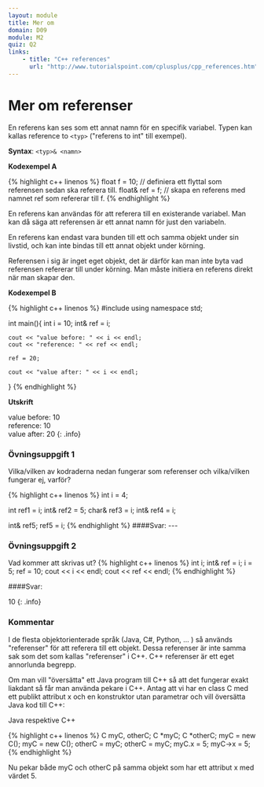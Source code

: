 ```yaml
---
layout: module
title: Mer om
domain: D09
module: M2
quiz: Q2
links:
    - title: "C++ references"
      url: "http://www.tutorialspoint.com/cplusplus/cpp_references.htm"
---
```


# Mer om referenser

En referens kan ses som ett annat namn för en specifik variabel. Typen kan kallas reference to `<typ>` ("referens to int" till exempel).

__Syntax__: 
`<typ>& <namn>`

__Kodexempel A__

{% highlight c++ linenos %}
    float f = 10; // definiera ett flyttal som referensen sedan ska referera till.
    float& ref = f; // skapa en referens med namnet ref som refererar till f.
{% endhighlight %}

En referens kan användas för att referera till en existerande variabel. Man kan då säga att referensen är ett annat namn för just den variabeln.

En referens kan endast vara bunden till ett och samma objekt under sin livstid, och kan inte bindas till ett annat objekt under körning.

Referensen i sig är inget eget objekt, det är därför kan man inte byta vad referensen refererar till under körning. Man måste initiera en referens direkt när man skapar den.

__Kodexempel B__

{% highlight c++ linenos %}
#include <iostream>
using namespace std;

int main(){
    int i = 10;
    int& ref = i;

    cout << "value before: " << i << endl;
    cout << "reference: " << ref << endl;

    ref = 20;

    cout << "value after: " << i << endl;
}
{% endhighlight %}

__Utskrift__

value before: 10  
reference: 10  
value after: 20
{: .info}

### Övningsuppgift 1
Vilka/vilken av kodraderna nedan fungerar som referenser och vilka/vilken fungerar ej, varför?

{% highlight c++ linenos %}
int i = 4;
 
int     ref1 = i;
int&    ref2 = 5;
char&   ref3 = i;
int&    ref4 = i;
 
int&    ref5;
ref5 = i;
{% endhighlight %}
####Svar: ---

### Övningsuppgift 2
Vad kommer att skrivas ut?
{% highlight c++ linenos %}
int i;
int& ref = i;
i = 5;
ref = 10;
cout << i << endl;
cout << ref << endl;
{% endhighlight %}

####Svar: 

10
{: .info}

### Kommentar

I de flesta objektorienterade språk (Java, C#, Python, ... ) så används "referenser" för att referera till ett objekt. Dessa referenser är inte samma sak som det som kallas "referenser" i C++. C++ referenser är ett eget annorlunda begrepp.

Om man vill "översätta" ett Java program till C++ så att det fungerar exakt liakdant så får man använda pekare i C++. Antag att vi har en class C med ett publikt attribut x och en konstruktor utan parametrar och vill översätta Java kod till C++:

Java respektive C++

{% highlight c++ linenos %}
C myC, otherC;     C *myC; C *otherC;
myC = new C();     myC = new C();
otherC = myC;      otherC = myC;
myC.x = 5;         myC->x = 5;
{% endhighlight %}

Nu pekar både myC och otherC på samma objekt som har ett attribut x med värdet 5.

